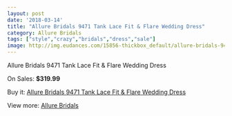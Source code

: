```yaml
---
layout: post
date: '2018-03-14'
title: "Allure Bridals 9471 Tank Lace Fit & Flare Wedding Dress"
category: Allure Bridals
tags: ["style","crazy","bridals","dress","sale"]
image: http://img.eudances.com/15856-thickbox_default/allure-bridals-9471-tank-lace-fit-flare-wedding-dress.jpg
---
```

Allure Bridals 9471 Tank Lace Fit & Flare Wedding Dress

On Sales: **$319.99**
<a href="https://www.eudances.com/en/allure-bridals/4671-allure-bridals-9471-tank-lace-fit-flare-wedding-dress.html"><amp-img layout="responsive" width="600" height="600" src="//img.eudances.com/15856-thickbox_default/allure-bridals-9471-tank-lace-fit-flare-wedding-dress.jpg" alt="Allure Bridals 9471 Tank Lace Fit & Flare Wedding Dress 0" /></a>
<a href="https://www.eudances.com/en/allure-bridals/4671-allure-bridals-9471-tank-lace-fit-flare-wedding-dress.html"><amp-img layout="responsive" width="600" height="600" src="//img.eudances.com/15858-thickbox_default/allure-bridals-9471-tank-lace-fit-flare-wedding-dress.jpg" alt="Allure Bridals 9471 Tank Lace Fit & Flare Wedding Dress 1" /></a>
<a href="https://www.eudances.com/en/allure-bridals/4671-allure-bridals-9471-tank-lace-fit-flare-wedding-dress.html"><amp-img layout="responsive" width="600" height="600" src="//img.eudances.com/15857-thickbox_default/allure-bridals-9471-tank-lace-fit-flare-wedding-dress.jpg" alt="Allure Bridals 9471 Tank Lace Fit & Flare Wedding Dress 2" /></a>

Buy it: [Allure Bridals 9471 Tank Lace Fit & Flare Wedding Dress](https://www.eudances.com/en/allure-bridals/4671-allure-bridals-9471-tank-lace-fit-flare-wedding-dress.html "Allure Bridals 9471 Tank Lace Fit & Flare Wedding Dress")

View more: [Allure Bridals](https://www.eudances.com/en/2-allure-bridals "Allure Bridals")